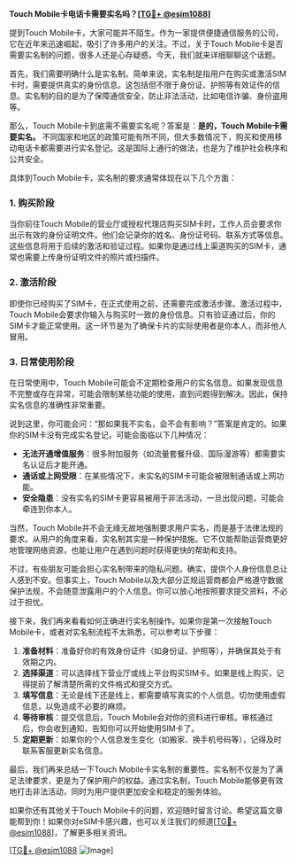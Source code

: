 **Touch Mobile卡电话卡需要实名吗？[[TG💪+ @esim1088](https://t.me/s/esim1088)]**

提到Touch Mobile卡，大家可能并不陌生。作为一家提供便捷通信服务的公司，它在近年来迅速崛起，吸引了许多用户的关注。不过，关于Touch Mobile卡是否需要实名制的问题，很多人还是心存疑惑。今天，我们就来详细聊聊这个话题。

首先，我们需要明确什么是实名制。简单来说，实名制是指用户在购买或激活SIM卡时，需要提供真实的身份信息。这包括但不限于身份证、护照等有效证件的信息。实名制的目的是为了保障通信安全，防止非法活动，比如电信诈骗、身份盗用等。

那么，Touch Mobile卡到底需不需要实名呢？答案是：**是的，Touch Mobile卡需要实名。** 不同国家和地区的政策可能有所不同，但大多数情况下，购买和使用移动电话卡都需要进行实名登记。这是国际上通行的做法，也是为了维护社会秩序和公共安全。

具体到Touch Mobile卡，实名制的要求通常体现在以下几个方面：

### 1. **购买阶段**
当你前往Touch Mobile的营业厅或授权代理店购买SIM卡时，工作人员会要求你出示有效的身份证明文件。他们会记录你的姓名、身份证号码、联系方式等信息。这些信息将用于后续的激活和验证过程。如果你是通过线上渠道购买的SIM卡，通常也需要上传身份证明文件的照片或扫描件。

### 2. **激活阶段**
即使你已经购买了SIM卡，在正式使用之前，还需要完成激活步骤。激活过程中，Touch Mobile会要求你输入与购买时一致的身份信息。只有验证通过后，你的SIM卡才能正常使用。这一环节是为了确保卡片的实际使用者是你本人，而非他人冒用。

### 3. **日常使用阶段**
在日常使用中，Touch Mobile可能会不定期检查用户的实名信息。如果发现信息不完整或存在异常，可能会限制某些功能的使用，直到问题得到解决。因此，保持实名信息的准确性非常重要。

说到这里，你可能会问：“那如果我不实名，会不会有影响？”答案是肯定的。如果你的SIM卡没有完成实名登记，可能会面临以下几种情况：

- **无法开通增值服务**：很多附加服务（如流量套餐升级、国际漫游等）都需要实名认证后才能开通。
- **通话或上网受限**：在某些情况下，未实名的SIM卡可能会被限制通话或上网功能。
- **安全隐患**：没有实名的SIM卡更容易被用于非法活动，一旦出现问题，可能会牵连到你本人。

当然，Touch Mobile并不会无缘无故地强制要求用户实名，而是基于法律法规的要求。从用户的角度来看，实名制其实是一种保护措施。它不仅能帮助运营商更好地管理网络资源，也能让用户在遇到问题时获得更快的帮助和支持。

不过，有些朋友可能会担心实名制带来的隐私问题。确实，提供个人身份信息总让人感到不安。但事实上，Touch Mobile以及大部分正规运营商都会严格遵守数据保护法规，不会随意泄露用户的个人信息。你可以放心地按照要求提交资料，不必过于担忧。

接下来，我们再来看看如何正确进行实名制操作。如果你是第一次接触Touch Mobile卡，或者对实名制流程不太熟悉，可以参考以下步骤：

1. **准备材料**：准备好你的有效身份证件（如身份证、护照等），并确保其处于有效期之内。
2. **选择渠道**：可以选择线下营业厅或线上平台购买SIM卡。如果是线上购买，记得提前了解清楚所需的文件格式和提交方式。
3. **填写信息**：无论是线下还是线上，都需要填写真实的个人信息。切勿使用虚假信息，以免造成不必要的麻烦。
4. **等待审核**：提交信息后，Touch Mobile会对你的资料进行审核。审核通过后，你会收到通知，告知你可以开始使用SIM卡了。
5. **定期更新**：如果你的个人信息发生变化（如搬家、换手机号码等），记得及时联系客服更新实名信息。

最后，我们再来总结一下Touch Mobile卡实名制的重要性。实名制不仅是为了满足法律要求，更是为了保护用户的权益。通过实名制，Touch Mobile能够更有效地打击非法活动，同时为用户提供更加安全和稳定的服务体验。

如果你还有其他关于Touch Mobile卡的问题，欢迎随时留言讨论。希望这篇文章能帮到你！如果你对eSIM卡感兴趣，也可以关注我们的频道[[TG💪+ @esim1088](https://t.me/s/esim1088)]，了解更多相关资讯。

[[TG💪+ @esim1088](https://t.me/s/esim1088) ![Image](https://i.postimg.cc/4NQfJmqS/Snipaste-2025-05-13-00-14-12.png)]